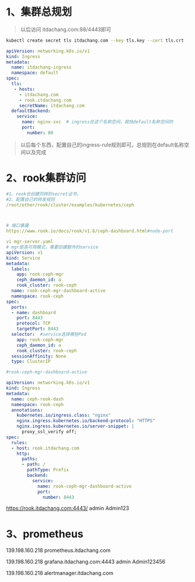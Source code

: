 # 1、集群总规划

> 以后访问 itdachang.com:88/4443即可

```sh
kubectl create secret tls itdachang.com --key tls.key --cert tls.crt
```



```yaml
apiVersion: networking.k8s.io/v1
kind: Ingress
metadata:
  name: itdachang-ingress
  namespace: default
spec:
  tls:
   - hosts:
     - itdachang.com
     - rook.itdachang.com
     secretName: itdachang.com
  defaultBackend:
    service: 
      name: nginx-svc  # ingress在这个名称空间，就找default名称空间的
      port: 
        number: 80
```





> 以后每个东西，配置自己的ingress-rule规则即可。总规则在default名称空间以及完成



# 2、rook集群访问



```yaml
#1、rook也创建同样的secret证书。
#2、配置自己的转发规则
/root/other/rook/cluster/examples/kubernetes/ceph



# 端口暴露
https://www.rook.io/docs/rook/v1.6/ceph-dashboard.html#node-port
```



```yaml
vi mgr-server.yaml
# mgr是高可用模式，需要创建额外的service
apiVersion: v1
kind: Service
metadata:
  labels:
    app: rook-ceph-mgr
    ceph_daemon_id: a
    rook_cluster: rook-ceph
  name: rook-ceph-mgr-dashboard-active
  namespace: rook-ceph
spec:
  ports:
  - name: dashboard
    port: 8443
    protocol: TCP
    targetPort: 8443
  selector:  #service选择哪些Pod
    app: rook-ceph-mgr
    ceph_daemon_id: a
    rook_cluster: rook-ceph
  sessionAffinity: None
  type: ClusterIP
```





```yaml
#rook-ceph-mgr-dashboard-active

apiVersion: networking.k8s.io/v1
kind: Ingress
metadata:
  name: ceph-rook-dash
  namespace: rook-ceph
  annotations:
    kubernetes.io/ingress.class: "nginx"
    nginx.ingress.kubernetes.io/backend-protocol: "HTTPS"
    nginx.ingress.kubernetes.io/server-snippet: |
      proxy_ssl_verify off;
spec:
  rules:
  - host: rook.itdachang.com
    http:
      paths:
      - path: /
        pathType: Prefix
        backend:
          service:
            name: rook-ceph-mgr-dashboard-active
            port:
              number: 8443
```



https://rook.itdachang.com:4443/   admin  Admin123









# 3、prometheus

139.198.160.218 prometheus.itdachang.com

139.198.160.218 grafana.itdachang.com:4443   admin Admin123456

139.198.160.218 alertmanager.itdachang.com













